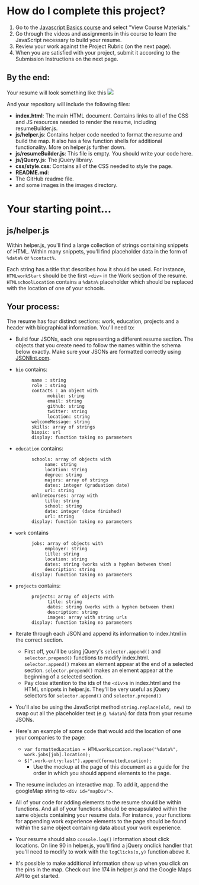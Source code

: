 # How do I complete this project?
1. Go to the [Javascript Basics course](https://www.udacity.com/course/ud804) and select "View Course Materials."
2. Go through the videos and assignments in this course to learn the JavaScript necessary to build your resume.
3. Review your work against the Project Rubric (on the next page).
4. When you are satisfied with your project, submit it according to the Submission Instructions on the next page.

## By the end:
Your resume will look something like this ![](http://i.imgur.com/pWU1Xbl.png)

And your repository will include the following files:
- **index.html**: The main HTML document. Contains links to all of the CSS and JS resources needed to render the resume, including resumeBuilder.js.
- **js/helper.js**: Contains helper code needed to format the resume and build the map. It also has a few function shells for additional functionality. More on helper.js further down.
- **js/resumeBuilder.js**: This file is empty. You should write your code here.
- **js/jQuery.js**: The jQuery library.
- **css/style.css**: Contains all of the CSS needed to style the page.
- **README.md**:
- The GitHub readme file.
- and some images in the images directory.

# Your starting point...
## js/helper.js
Within helper.js, you'll find a large collection of strings containing snippets of HTML. Within many snippets, you'll find placeholder data in the form of `%data%` or `%contact%`.

Each string has a title that describes how it should be used. For instance, `HTMLworkStart` should be the first `<div>` in the Work section of the resume. `HTMLschoolLocation` contains a `%data%` placeholder which should be replaced with the location of one of your schools.

## Your process:
The resume has four distinct sections: work, education, projects and a header with biographical information. You'll need to:
- Build four JSONs, each one representing a different resume section. The objects that you create need to follow the names within the schema below exactly. Make sure your JSONs are formatted correctly using <a href="http://jsonlint.com/" target="_blank">JSONlint.com</a>.
- `bio` contains:

  ```
        name : string
        role : string
        contacts : an object with
              mobile: string
              email: string
              github: string
              twitter: string
              location: string
        welcomeMessage: string
        skills: array of strings
        biopic: url
        display: function taking no parameters
  ```

- `education` contains:

  ```
        schools: array of objects with
             name: string
             location: string
             degree: string
             majors: array of strings
             dates: integer (graduation date)
             url: string
        onlineCourses: array with
             title: string
             school: string
             date: integer (date finished)
             url: string
        display: function taking no parameters
  ```

- `work` contains

  ```
        jobs: array of objects with
             employer: string
             title: string
             location: string
             dates: string (works with a hyphen between them)
             description: string
        display: function taking no parameters
  ```

- `projects` contains:

  ```
        projects: array of objects with
              title: string
              dates: string (works with a hyphen between them)
              description: string
              images: array with string urls
        display: function taking no parameters
  ```

- Iterate through each JSON and append its information to index.html in the correct section.
  - First off, you'll be using jQuery's `selector.append()` and `selector.prepend()` functions to modify index.html. `selector.append()` makes an element appear at the end of a selected section. `selector.prepend()` makes an element appear at the beginning of a selected section.
  - Pay close attention to the ids of the `<div>`s in index.html and the HTML snippets in helper.js. They'll be very useful as jQuery selectors for `selector.append()` and `selector.prepend()`

- You'll also be using the JavaScript method `string.replace(old, new)` to swap out all the placeholder text (e.g. `%data%`) for data from your resume JSONs.
- Here's an example of some code that would add the location of one your companies to the page:
  - `var formattedLocation = HTMLworkLocation.replace("%data%", work.jobs[job].location);`
  - `$(".work-entry:last").append(formattedLocation);`
    - Use the mockup at the page of this document as a guide for the order in which you should append elements to the page.

- The resume includes an interactive map. To add it, append the googleMap string to `<div id="mapDiv">`.
- All of your code for adding elements to the resume should be within functions. And all of your functions should be encapsulated within the same objects containing your resume data. For instance, your functions for appending work experience elements to the page should be found within the same object containing data about your work experience.
- Your resume should also `console.log()` information about click locations. On line 90 in helper.js, you'll find a jQuery onclick handler that you'll need to modify to work with the `logClicks(x,y)` function above it.
- It's possible to make additional information show up when you click on the pins in the map. Check out line 174 in helper.js and the Google Maps API to get started.
